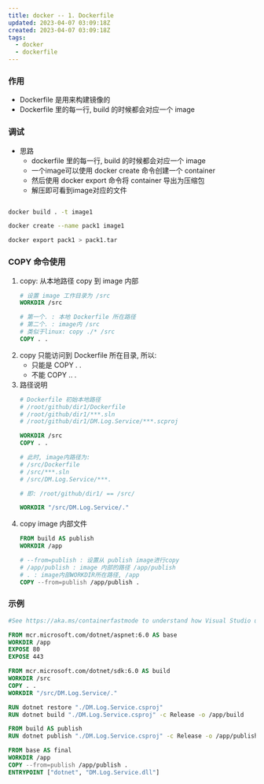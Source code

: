 ```yaml
---
title: docker -- 1. Dockerfile
updated: 2023-04-07 03:09:18Z
created: 2023-04-07 03:09:18Z
tags:
  - docker
  - dockerfile
---
```


### 作用
- Dockerfile 是用来构建镜像的
- Dockerfile 里的每一行, build 的时候都会对应一个 image





### 调试
- 思路
  - dockerfile 里的每一行, build 的时候都会对应一个 image
  - 一个image可以使用 docker create 命令创建一个 container
  - 然后使用 docker export 命令将 container 导出为压缩包
  - 解压即可看到image对应的文件

```bash

docker build . -t image1

docker create --name pack1 image1

docker export pack1 > pack1.tar

```

### COPY 命令使用
1. copy: 从本地路径 copy 到 image 内部
    ```Dockerfile
    # 设置 image 工作目录为 /src
    WORKDIR /src

    # 第一个. : 本地 Dockerfile 所在路径
    # 第二个. : image内 /src
    # 类似于linux: copy ./* /src
    COPY . .
    ``` 
2. copy 只能访问到 Dockerfile 所在目录, 所以:
   - 只能是 COPY . .
   - 不能 COPY .. .
3. 路径说明
    ```Dockerfile
    # Dockerfile 初始本地路径
    # /root/github/dir1/Dockerfile
    # /root/github/dir1/***.sln
    # /root/github/dir1/DM.Log.Service/***.scproj

    WORKDIR /src
    COPY . .

    # 此时, image内路径为:
    # /src/Dockerfile
    # /src/***.sln
    # /src/DM.Log.Service/***.

    # 即: /root/github/dir1/ == /src/

    WORKDIR "/src/DM.Log.Service/."
    ```
4. copy image 内部文件
    ```Dockerfile
    FROM build AS publish
    WORKDIR /app

    # --from=publish : 设置从 publish image进行copy
    # /app/publish : image 内部的路径 /app/publish
    # . : image内部WORKDIR所在路径, /app
    COPY --from=publish /app/publish .
    ```

### 示例

```Dockerfile
#See https://aka.ms/containerfastmode to understand how Visual Studio uses this Dockerfile to build your images for faster debugging.

FROM mcr.microsoft.com/dotnet/aspnet:6.0 AS base
WORKDIR /app
EXPOSE 80
EXPOSE 443

FROM mcr.microsoft.com/dotnet/sdk:6.0 AS build
WORKDIR /src
COPY . .
WORKDIR "/src/DM.Log.Service/."

RUN dotnet restore "./DM.Log.Service.csproj"
RUN dotnet build "./DM.Log.Service.csproj" -c Release -o /app/build

FROM build AS publish
RUN dotnet publish "./DM.Log.Service.csproj" -c Release -o /app/publish /p:UseAppHost=false

FROM base AS final
WORKDIR /app
COPY --from=publish /app/publish .
ENTRYPOINT ["dotnet", "DM.Log.Service.dll"]
```




